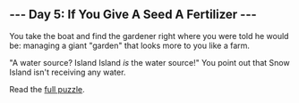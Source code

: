 ## --- Day 5: If You Give A Seed A Fertilizer ---
You take the boat and find the gardener right where you were told he would be: managing a giant "garden" that looks more to you like a farm.

"A water source? Island Island <em>is</em> the water source!" You point out that Snow Island isn't receiving any water.

Read the [full puzzle](https://adventofcode.com/2023/day/5).